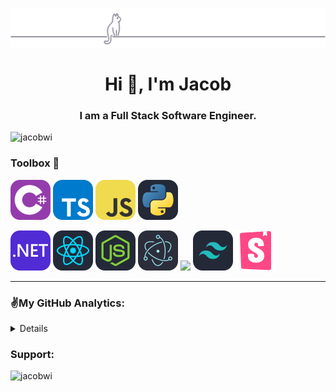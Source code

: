 

<p align="center">
	<img src="https://raw.githubusercontent.com/jacobwi/jacobwi/main/main.svg?sanitize=true" />
</p>

<h1 align="center">Hi 👋, I'm Jacob</h1>
<h3 align="center">I am a Full Stack Software Engineer.</h3>

<p align="left"> <img src="https://komarev.com/ghpvc/?username=jacobwi&label=Profile%20views&color=0e75b6&style=flat" alt="jacobwi" /> </p>  
  


<h3 align="left">Toolbox 🧰</h3>

 <img src="https://raw.githubusercontent.com/tandpfun/skill-icons/main/icons/CS.svg" width="64">  <img src="https://raw.githubusercontent.com/tandpfun/skill-icons/main/icons/TypeScript.svg" width="64">  <img src="https://raw.githubusercontent.com/tandpfun/skill-icons/main/icons/JavaScript.svg" width="64">  <img src="https://raw.githubusercontent.com/tandpfun/skill-icons/main/icons/Python-Dark.svg" width="64"> 

<img src="https://raw.githubusercontent.com/tandpfun/skill-icons/main/icons/DotNet.svg" width="64"> <img src="https://raw.githubusercontent.com/tandpfun/skill-icons/main/icons/React-Dark.svg" width="64">  <img src="https://raw.githubusercontent.com/tandpfun/skill-icons/main/icons/NodeJS-Dark.svg" width="64">  <img src="https://raw.githubusercontent.com/tandpfun/skill-icons/main/icons/Electron.svg" width="64"> <img src="https://raw.githubusercontent.com/tandpfun/skill-icons/main/icons/Pnpm-Dark.svg" width="64"> <img src="https://raw.githubusercontent.com/tandpfun/skill-icons/main/icons/TailwindCSS-Dark.svg" width="64"> <img src="https://raw.githubusercontent.com/devicons/devicon/master/icons/storybook/storybook-original.svg" width="64"> 

  ---
  <h3 align="left">✌️My GitHub Analytics:</h3>  

<details>

<p><img width="100%" height="200px" align="left" src="https://github-readme-stats.vercel.app/api/top-langs?username=jacobwi&show_icons=true&locale=en&layout=compact&theme=radical&langs_count=8" alt="jacobwi" /></p>

<p>&nbsp;<img width="100%" height="250px" align="center" src="https://github-readme-stats.vercel.app/api?username=jacobwi&show_icons=true&locale=en&theme=radical" alt="jacobwi" /></p>

<p><img width="100%" height="300px" align="right" src="https://github-readme-streak-stats.herokuapp.com/?user=jacobwi&theme=radical" alt="jacobwi" /></p>

<p><img width="100%" height="350px" alt="Jacob's Activity Graph" src="https://activity-graph.herokuapp.com/graph?username=jacobwi&theme=github" /></p>
</details>


<h3 align="left">Support:</h3>  
<p><a href="https://www.buymeacoffee.com/jacobwi"> <img align="left" src="https://cdn.buymeacoffee.com/buttons/v2/default-yellow.png" height="50" width="210" alt="jacobwi" /></a></p><br><br>
